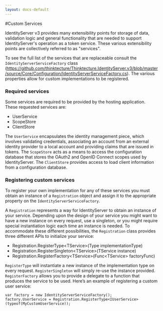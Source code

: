 ```yaml
---
layout: docs-default
---
```


#Custom Services

IdentityServer v3 provides many extensibility points for storage of data, validation logic and general functionality that are needed to support IdentityServer's operation as a token service. These various extensibility points are collectively referred to as "services".

To see the full list of the services that are replaceable consult the `IdentityServerServiceFactory` class (https://github.com/thinktecture/Thinktecture.IdentityServer.v3/blob/master/source/Core/Configuration/IdentityServerServiceFactory.cs). The various properties allow for custom implementations to be registered.

### Required services

Some services are required to be provided by the hosting application. These requested services are:
* UserService
* ScopeStore
* ClientStore

The `UserService` encapsulates the identity management piece, which involves validating credentials, associating an account from an external identity provider to a local account and providing claims that are issued in tokens. The `ScopeStore` acts as a means to access the configuration database that stores the OAuth2 and OpenID Connect scopes used by IdentityServer. The `ClientStore` provides access to load client information from a configuration database.

### Registering custom services

To register your own implementation for any of these services you must obtain an instance of a `Registration` object and assign it to the appropriate property on the `IdentityServerServiceFactory`.

A `Registration` represents a way for IdentityServer to obtain an instance of your service. Depending upon the design of your service you might want to have a new instance on every request, use a singleton, or you might require special instantiation logic each time an instance is needed. To accommodate these different possibilities, the `Registration` class provides three different APIs to initialize your service:

* Registration.RegisterType&lt;TService&gt;(Type implementationType)
* Registration.RegisterSingleton&lt;TService&gt;(TService instance)
* Registration.RegisterFactory&lt;TService&gt;(Func&lt;TService&gt; factoryFunc)

`RegisterType` will instantiate a new instance of the implementation type on every request. `RegisterSingleton` will simply re-use the instance provided. `RegisterFactory` allows you to provide a delegate to a function that produces the service to be used. Here’s an example of registering a custom user service:

```
var factory = new IdentityServerServiceFactory();
factory.UserService = Registration.RegisterType<IUserService>(typeof(MyCustomUserService));
```
